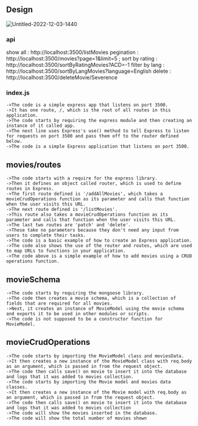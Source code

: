 ## Design 
![Untitled-2022-12-03-1440](https://user-images.githubusercontent.com/87657007/210626843-5118cf96-f5f2-4b84-a305-853cb374871e.png)



### api 
show all : http://localhost:3500/listMovies
pegination : http://localhost:3500/movies?page=1&limit=5 ;
sort by rating : http://localhost:3500/sortByRatingMovies?ACD=-1
filter by lang : http://localhost:3500/sortByLangMovies?language=English
delete : http://localhost:3500/deleteMovie/Severence
### index.js

    ->The code is a simple express app that listens on port 3500.
    ->It has one route, /, which is the root of all routes in this application.
    ->The code starts by requiring the express module and then creating an instance of it called app.
    ->The next line uses Express's use() method to tell Express to listen for requests on port 3500 and pass them off to the router defined below.
    ->The code is a simple Express application that listens on port 3500.
    


## movies/routes

    ->The code starts with a require for the express library.
    ->Then it defines an object called router, which is used to define routes in Express.
    ->The first route defined is '/addAllMovies', which takes a movieCrudOperations function as its parameter and calls that function when the user visits this URL.
    ->The next route defined is '/listMovies'.
    ->This route also takes a movieCrudOperations function as its parameter and calls that function when the user visits this URL.
    ->The last two routes are 'patch' and 'delete'.
    ->These take no parameters because they don't need any input from users to complete their tasks.
    ->The code is a basic example of how to create an Express application.
    ->The code also shows the use of the router and routes, which are used to map URLs to functions in your application.
    ->The code above is a simple example of how to add movies using a CRUD operations function.

 ## movieSchema
    ->The code starts by requiring the mongoose library.
    ->The code then creates a movie schema, which is a collection of fields that are required for all movies.
    ->Next, it creates an instance of MovieModel using the movie schema and exports it to be used in other modules or scripts.
    ->The code is not supposed to be a constructor function for MovieModel.


 ## movieCrudOperations
    ->The code starts by importing the MovieModel class and moviesData.
    ->It then creates a new instance of the MovieModel class with req.body as an argument, which is passed in from the request object.
    ->The code then calls save() on movie to insert it into the database and logs that it was added to movies collection.
    ->The code starts by importing the Movie model and movies data classes.
    ->It then creates a new instance of the Movie model with req.body as an argument, which is passed in from the request object.
    ->The code then calls save() on movie to insert it into the database and logs that it was added to movies collection
    ->The code will show the movies inserted in the database.
    ->The code will show the total number of movies shown
